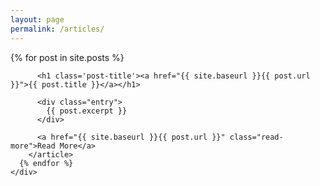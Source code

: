 ```yaml
---
layout: page
permalink: /articles/
---
```

<div>
	<div class="posts">
	  {% for post in site.posts %}
	    <article class="post">

	      <h1 class='post-title'><a href="{{ site.baseurl }}{{ post.url }}">{{ post.title }}</a></h1>

	      <div class="entry">
	        {{ post.excerpt }}
	      </div>

	      <a href="{{ site.baseurl }}{{ post.url }}" class="read-more">Read More</a>
	    </article>
	  {% endfor %}
	</div>
</div>